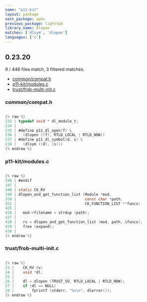 ```yaml
---
name: "p11-kit"
layout: package
next_package: apex
previous_package: lighttpd
library_name: dlopen
matches: ['dlsym', 'dlopen']
languages: ['c']
---
```

## 0.23.20
9 / 446 files match, 3 filtered matches.

 - [common/compat.h](#commoncompath)
 - [p11-kit/modules.c](#p11-kitmodulesc)
 - [trust/frob-multi-init.c](#trustfrob-multi-initc)

### common/compat.h

```c

{% raw %}
233 | typedef void * dl_module_t;
234 | 
235 | #define p11_dl_open(f) \
236 | 	(dlopen ((f), RTLD_LOCAL | RTLD_NOW))
237 | #define p11_dl_symbol(d, s) \
238 | 	(dlsym ((d), (s)))
{% endraw %}

```
### p11-kit/modules.c

```c

{% raw %}
346 | #endif
347 | 
348 | static CK_RV
349 | dlopen_and_get_function_list (Module *mod,
350 |                               const char *path,
351 |                               CK_FUNCTION_LIST **funcs)
425 | 
426 | 	mod->filename = strdup (path);
427 | 
428 | 	rv = dlopen_and_get_function_list (mod, path, &funcs);
429 | 	free (expand);
430 | 
{% endraw %}

```
### trust/frob-multi-init.c

```c

{% raw %}
23 | 	CK_RV rv;
24 | 	void *dl;
25 | 
26 | 	dl = dlopen (TRUST_SO, RTLD_LOCAL | RTLD_NOW);
27 | 	if (dl == NULL)
28 | 		fprintf (stderr, "%s\n", dlerror());
{% endraw %}

```